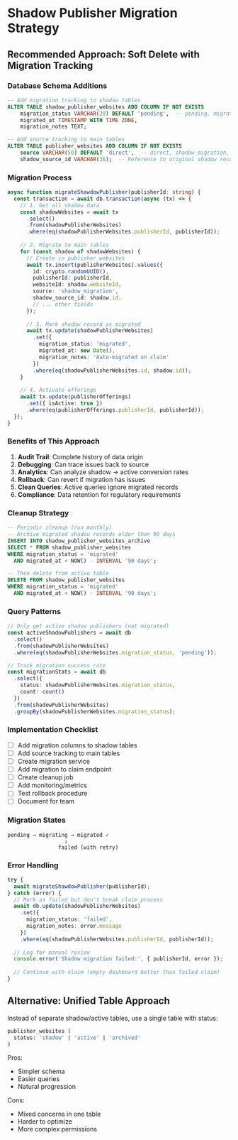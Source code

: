 # Shadow Publisher Migration Strategy

## Recommended Approach: Soft Delete with Migration Tracking

### Database Schema Additions

```sql
-- Add migration tracking to shadow tables
ALTER TABLE shadow_publisher_websites ADD COLUMN IF NOT EXISTS 
    migration_status VARCHAR(20) DEFAULT 'pending',  -- pending, migrated, failed
    migrated_at TIMESTAMP WITH TIME ZONE,
    migration_notes TEXT;

-- Add source tracking to main tables
ALTER TABLE publisher_websites ADD COLUMN IF NOT EXISTS
    source VARCHAR(50) DEFAULT 'direct',  -- direct, shadow_migration, manual
    shadow_source_id VARCHAR(36);  -- Reference to original shadow record
```

### Migration Process

```typescript
async function migrateShawdowPublisher(publisherId: string) {
  const transaction = await db.transaction(async (tx) => {
    // 1. Get all shadow data
    const shadowWebsites = await tx
      .select()
      .from(shadowPublisherWebsites)
      .where(eq(shadowPublisherWebsites.publisherId, publisherId));
    
    // 2. Migrate to main tables
    for (const shadow of shadowWebsites) {
      // Create in publisher_websites
      await tx.insert(publisherWebsites).values({
        id: crypto.randomUUID(),
        publisherId: publisherId,
        websiteId: shadow.websiteId,
        source: 'shadow_migration',
        shadow_source_id: shadow.id,
        // ... other fields
      });
      
      // 3. Mark shadow record as migrated
      await tx.update(shadowPublisherWebsites)
        .set({
          migration_status: 'migrated',
          migrated_at: new Date(),
          migration_notes: 'Auto-migrated on claim'
        })
        .where(eq(shadowPublisherWebsites.id, shadow.id));
    }
    
    // 4. Activate offerings
    await tx.update(publisherOfferings)
      .set({ isActive: true })
      .where(eq(publisherOfferings.publisherId, publisherId));
  });
}
```

### Benefits of This Approach

1. **Audit Trail**: Complete history of data origin
2. **Debugging**: Can trace issues back to source
3. **Analytics**: Can analyze shadow → active conversion rates
4. **Rollback**: Can revert if migration has issues
5. **Clean Queries**: Active queries ignore migrated records
6. **Compliance**: Data retention for regulatory requirements

### Cleanup Strategy

```sql
-- Periodic cleanup (run monthly)
-- Archive migrated shadow records older than 90 days
INSERT INTO shadow_publisher_websites_archive
SELECT * FROM shadow_publisher_websites 
WHERE migration_status = 'migrated' 
  AND migrated_at < NOW() - INTERVAL '90 days';

-- Then delete from active table
DELETE FROM shadow_publisher_websites 
WHERE migration_status = 'migrated' 
  AND migrated_at < NOW() - INTERVAL '90 days';
```

### Query Patterns

```typescript
// Only get active shadow publishers (not migrated)
const activeShadowPublishers = await db
  .select()
  .from(shadowPublisherWebsites)
  .where(eq(shadowPublisherWebsites.migration_status, 'pending'));

// Track migration success rate
const migrationStats = await db
  .select({
    status: shadowPublisherWebsites.migration_status,
    count: count()
  })
  .from(shadowPublisherWebsites)
  .groupBy(shadowPublisherWebsites.migration_status);
```

### Implementation Checklist

- [ ] Add migration columns to shadow tables
- [ ] Add source tracking to main tables
- [ ] Create migration service
- [ ] Add migration to claim endpoint
- [ ] Create cleanup job
- [ ] Add monitoring/metrics
- [ ] Test rollback procedure
- [ ] Document for team

### Migration States

```
pending → migrating → migrated ✓
                  ↓
                failed (with retry)
```

### Error Handling

```typescript
try {
  await migrateShawdowPublisher(publisherId);
} catch (error) {
  // Mark as failed but don't break claim process
  await db.update(shadowPublisherWebsites)
    .set({
      migration_status: 'failed',
      migration_notes: error.message
    })
    .where(eq(shadowPublisherWebsites.publisherId, publisherId));
  
  // Log for manual review
  console.error('Shadow migration failed:', { publisherId, error });
  
  // Continue with claim (empty dashboard better than failed claim)
}
```

## Alternative: Unified Table Approach

Instead of separate shadow/active tables, use a single table with status:

```sql
publisher_websites (
  status: 'shadow' | 'active' | 'archived'
)
```

Pros:
- Simpler schema
- Easier queries
- Natural progression

Cons:
- Mixed concerns in one table
- Harder to optimize
- More complex permissions